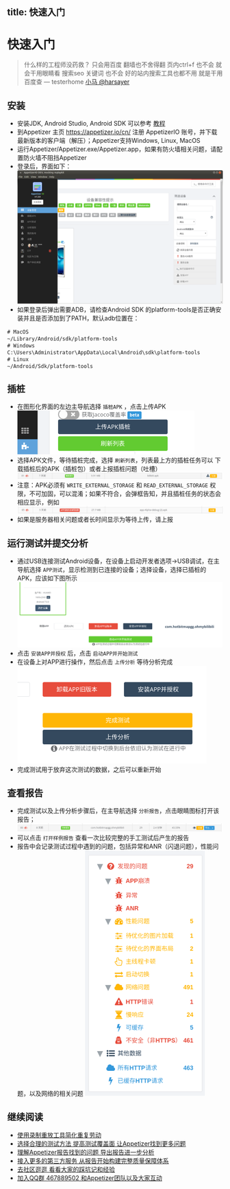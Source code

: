 title: 快速入门
---
# 快速入门

> 什么样的工程师没药救？ 只会用百度 翻墙也不舍得翻 页内ctrl+f 也不会 就会干用眼睛看 搜索seo 关键词 也不会 好的站内搜索工具也都不用 就是干用百度查 — testerhome [小马 @harsayer](https://testerhome.com/harsayer)

## 安装
* 安装JDK, Android Studio, Android SDK 可以参考 [教程](https://blog.csdn.net/hebbely/article/details/78970918)
* 到Appetizer 主页 https://appetizer.io/cn/  注册 AppetizerIO 账号，并下载最新版本的客户端（解压）；Appetizer支持Windows, Linux, MacOS
* 运行Appetizer/Appetizer.exe/Appetizer.app，如果有防火墙相关问题，请配置防火墙不阻挡Appetizer
* 登录后，界面如下：
![](first-time.png)
* 如果登录后弹出需要ADB，请检查Android SDK 的platform-tools是否正确安装并且是否添加到了PATH，默认adb位置在：
```
# MacOS
~/Library/Android/sdk/platform-tools
# Windows
C:\Users\Administrator\AppData\Local\Android\sdk\platform-tools
# Linux
~/Android/Sdk/platform-tools
```

## 插桩
* 在图形化界面的左边主导航选择 `插桩APK` ，点击上传APK
![](get-started-instrumentation.png)
* 选择APK文件，等待插桩完成，选择 `刷新列表`，列表最上方的插桩任务可以 下载插桩后的APK（插桩包）或者上报插桩问题（吐槽）
![](get-started-download-instrumented-apk.png)
* 注意：APK必须有 `WRITE_EXTERNAL_STORAGE` 和 `READ_EXTERNAL_STORAGE` 权限，不可加固，可以混淆；如果不符合，会弹框告知，并且插桩任务的状态会相应显示，例如
![](get-started-instrumentation-error.png)
* 如果是服务器相关问题或者长时间显示为等待上传，请上报

## 运行测试并提交分析
* 通过USB连接测试Android设备，在设备上启动开发者选项->USB调试，在主导航选择 `APP测试`，显示检测到已连接的设备；选择设备，选择已插桩的APK，应该如下图所示
![](get-started-testing.png)
* 点击 `安装APP并授权` 后，点击 `启动APP并开始测试`
* 在设备上对APP进行操作，然后点击 `上传分析` 等待分析完成
![](get-started-finish-testing.png)
* 完成测试用于放弃这次测试的数据，之后可以重新开始

## 查看报告
* 完成测试以及上传分析步骤后，在主导航选择 `分析报告`，点击眼睛图标打开该报告；
![](get-started-select-report.png)
* 可以点击 `打开样例报告` 查看一次比较完整的手工测试后产生的报告
* 报告中会记录测试过程中遇到的问题，包括异常和ANR（闪退问题），性能问题，以及网络的相关问题
![](get-started-sample-report.png)

## 继续阅读
* [使用录制重放工具简化重复劳动](replay.html)
* [选择合理的测试方法 提高测试覆盖面 让Appetizer找到更多问题](testing.html)
* [理解Appetizer报告找到的问题 导出报告进一步分析](analysis.html)
* [接入更多的第三方服务 从报告开始构建完整质量保障体系](3rdparty.html)
* [去社区逛逛 看看大家的踩坑记和经验](https://testerhome.com/topics/node127)
* [加入QQ群 467889502 和Appetizer团队以及大家互动](http://shang.qq.com/wpa/qunwpa?idkey=4f1ef873aac8ca2a545fae99067ef5f4e505ac4a6ee3d1fad937a5dfe43ae274)